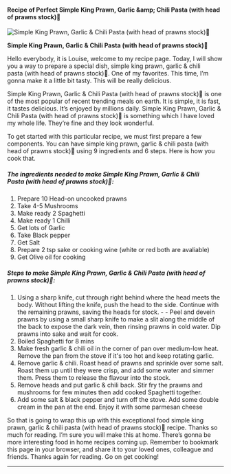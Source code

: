             

#### Recipe of Perfect Simple King Prawn, Garlic &amp;amp; Chili Pasta (with head of prawns stock)🦐

![Simple King Prawn, Garlic &amp; Chili Pasta (with head of prawns stock)🦐](https://img-global.cpcdn.com/recipes/de087702f3cd1442/751x532cq70/simple-king-prawn-garlic-chili-pasta-with-head-of-prawns-stock%f0%9f%a6%90-recipe-main-photo.jpg)

**Simple King Prawn, Garlic &amp; Chili Pasta (with head of prawns stock)🦐**

Hello everybody, it is Louise, welcome to my recipe page. Today, I will show you a way to prepare a special dish, simple king prawn, garlic & chili pasta (with head of prawns stock)🦐. One of my favorites. This time, I’m gonna make it a little bit tasty. This will be really delicious.

Simple King Prawn, Garlic & Chili Pasta (with head of prawns stock)🦐 is one of the most popular of recent trending meals on earth. It is simple, it is fast, it tastes delicious. It’s enjoyed by millions daily. Simple King Prawn, Garlic & Chili Pasta (with head of prawns stock)🦐 is something which I have loved my whole life. They’re fine and they look wonderful.

To get started with this particular recipe, we must first prepare a few components. You can have simple king prawn, garlic & chili pasta (with head of prawns stock)🦐 using 9 ingredients and 6 steps. Here is how you cook that.

##### The ingredients needed to make Simple King Prawn, Garlic & Chili Pasta (with head of prawns stock)🦐:

1.  Prepare 10 Head-on uncooked prawns
2.  Take 4-5 Mushrooms
3.  Make ready 2 Spaghetti
4.  Make ready 1 Chilli
5.  Get lots of Garlic
6.  Take Black pepper
7.  Get Salt
8.  Prepare 2 tsp sake or cooking wine (white or red both are avaliable)
9.  Get Olive oil for cooking

##### Steps to make Simple King Prawn, Garlic & Chili Pasta (with head of prawns stock)🦐:

1.  Using a sharp knife, cut through right behind where the head meets the body. Without lifting the knife, push the head to the side. Continue with the remaining prawns, saving the heads for stock. - - Peel and devein prawns by using a small sharp knife to make a slit along the middle of the back to expose the dark vein, then rinsing prawns in cold water. Dip prawns into sake and wait for cook.
2.  Boiled Spaghetti for 8 mins
3.  Make fresh garlic & chili oil in the corner of pan over medium-low heat. Remove the pan from the stove if it's too hot and keep rotating garlic.
4.  Remove garlic & chili. Roast head of prawns and sprinkle over some salt. Roast them up until they were crisp, and add some water and simmer them. Press them to release the flavour into the stock.
5.  Remove heads and put garlic & chili back. Stir fry the prawns and mushrooms for few minutes then add cooked Spaghetti together.
6.  Add some salt & black pepper and turn off the stove. Add some double cream in the pan at the end. Enjoy it with some parmesan cheese

So that is going to wrap this up with this exceptional food simple king prawn, garlic & chili pasta (with head of prawns stock)🦐 recipe. Thanks so much for reading. I’m sure you will make this at home. There’s gonna be more interesting food in home recipes coming up. Remember to bookmark this page in your browser, and share it to your loved ones, colleague and friends. Thanks again for reading. Go on get cooking!

* * *